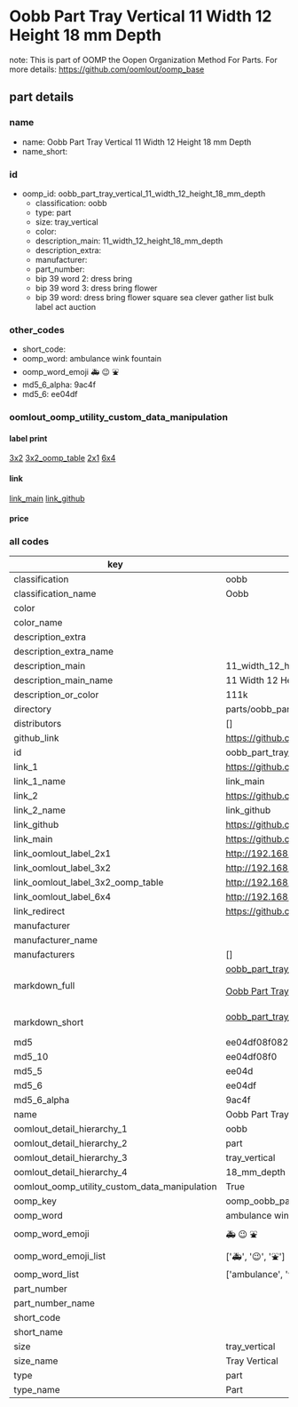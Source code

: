 # Oobb Part Tray Vertical 11 Width 12 Height 18 mm Depth  

note: This is part of OOMP the Oopen Organization Method For Parts. For more details: https://github.com/oomlout/oomp_base

##  part details
  







### name
* name: Oobb Part Tray Vertical 11 Width 12 Height 18 mm Depth
* name_short: 
### id
* oomp_id: oobb_part_tray_vertical_11_width_12_height_18_mm_depth
  * classification: oobb
  * type: part
  * size: tray_vertical
  * color: 
  * description_main: 11_width_12_height_18_mm_depth
  * description_extra: 
  * manufacturer: 
  * part_number: 
  * bip 39 word 2: dress bring
  * bip 39 word 3: dress bring flower
  * bip 39 word: dress bring flower square sea clever gather list bulk label act auction

### other_codes
* short_code: 
* oomp_word: ambulance wink fountain
* oomp_word_emoji :ambulance: :wink: :fountain:
* md5_6_alpha: 9ac4f
* md5_6: ee04df






### oomlout_oomp_utility_custom_data_manipulation
#### label print
[3x2](http://192.168.1.245:1112/?label=oomp%209ac4f)
[3x2_oomp_table](http://192.168.1.108:1112/?label=oomp%209ac4f)
[2x1](http://192.168.1.242:1112/?label=oomp%209ac4f)
[6x4](http://192.168.1.55:1112/?label=oomp%209ac4f)    

#### link

[link_main](https://github.com/oomlout/oomlout_oomp_version_1_messy/tree/main/parts/oobb_part_tray_vertical_11_width_12_height_18_mm_depth) [link_github](https://github.com/oomlout/oomlout_oomp_version_1_messy/tree/main/parts/oobb_part_tray_vertical_11_width_12_height_18_mm_depth)                             

#### price







### all codes 
| key | value |  
| --- | --- |  
| classification | oobb |  
| classification_name | Oobb |  
| color |  |  
| color_name |  |  
| description_extra |  |  
| description_extra_name |  |  
| description_main | 11_width_12_height_18_mm_depth |  
| description_main_name | 11 Width 12 Height 18 mm Depth |  
| description_or_color | 111k |  
| directory | parts/oobb_part_tray_vertical_11_width_12_height_18_mm_depth |  
| distributors | [] |  
| github_link | https://github.com/oomlout/oomlout_oomp_part_src/tree/main/parts/oobb_part_tray_vertical_11_width_12_height_18_mm_depth |  
| id | oobb_part_tray_vertical_11_width_12_height_18_mm_depth |  
| link_1 | https://github.com/oomlout/oomlout_oomp_version_1_messy/tree/main/parts/oobb_part_tray_vertical_11_width_12_height_18_mm_depth |  
| link_1_name | link_main |  
| link_2 | https://github.com/oomlout/oomlout_oomp_version_1_messy/tree/main/parts/oobb_part_tray_vertical_11_width_12_height_18_mm_depth |  
| link_2_name | link_github |  
| link_github | https://github.com/oomlout/oomlout_oomp_version_1_messy/tree/main/parts/oobb_part_tray_vertical_11_width_12_height_18_mm_depth |  
| link_main | https://github.com/oomlout/oomlout_oomp_version_1_messy/tree/main/parts/oobb_part_tray_vertical_11_width_12_height_18_mm_depth |  
| link_oomlout_label_2x1 | http://192.168.1.242:1112/?label=oomp%209ac4f |  
| link_oomlout_label_3x2 | http://192.168.1.245:1112/?label=oomp%209ac4f |  
| link_oomlout_label_3x2_oomp_table | http://192.168.1.108:1112/?label=oomp%209ac4f |  
| link_oomlout_label_6x4 | http://192.168.1.55:1112/?label=oomp%209ac4f |  
| link_redirect | https://github.com/oomlout/oomlout_oomp_version_1_messy/tree/main/parts/oobb_part_tray_vertical_11_width_12_height_18_mm_depth |  
| manufacturer |  |  
| manufacturer_name |  |  
| manufacturers | [] |  
| markdown_full | [oobb_part_tray_vertical_11_width_12_height_18_mm_depth](none)<br>[](none)<br>[Oobb Part Tray Vertical 11 Width 12 Height 18 Mm Depth](none)<br><br> |  
| markdown_short | [oobb_part_tray_vertical_11_width_12_height_18_mm_depth](none)<br><br> |  
| md5 | ee04df08f0826c0caa60fd36b3070a15 |  
| md5_10 | ee04df08f0 |  
| md5_5 | ee04d |  
| md5_6 | ee04df |  
| md5_6_alpha | 9ac4f |  
| name | Oobb Part Tray Vertical 11 Width 12 Height 18 mm Depth |  
| oomlout_detail_hierarchy_1 | oobb |  
| oomlout_detail_hierarchy_2 | part |  
| oomlout_detail_hierarchy_3 | tray_vertical |  
| oomlout_detail_hierarchy_4 | 18_mm_depth |  
| oomlout_oomp_utility_custom_data_manipulation | True |  
| oomp_key | oomp_oobb_part_tray_vertical_11_width_12_height_18_mm_depth |  
| oomp_word | ambulance wink fountain |  
| oomp_word_emoji | :ambulance: :wink: :fountain: |  
| oomp_word_emoji_list | [':ambulance:', ':wink:', ':fountain:'] |  
| oomp_word_list | ['ambulance', 'wink', 'fountain'] |  
| part_number |  |  
| part_number_name |  |  
| short_code |  |  
| short_name |  |  
| size | tray_vertical |  
| size_name | Tray Vertical |  
| type | part |  
| type_name | Part |  
